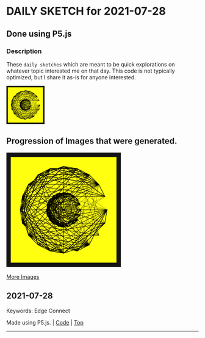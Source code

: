 # DAILY SKETCH for 2021-07-28

## Done using P5.js

### Description

These `daily sketches` which are meant to be quick explorations     on whatever topic interested me on that day. This code is not typically optimized, but I share it as-is     for anyone interested.

<img src = 'images/keep_2021-07-31-09-28-46.png' width = '100'> 

## Progression of Images that were generated.

<img src = 'images/keep_2021-07-31-09-28-46.png' width = '300'> 


[More Images](2021-07-28/images) 


 ## 2021-07-28
Keywords: Edge Connect
 

Made using P5.js. | [Code](2021/2021-07-28/) | [Top](#daily-sketches) 

-----

